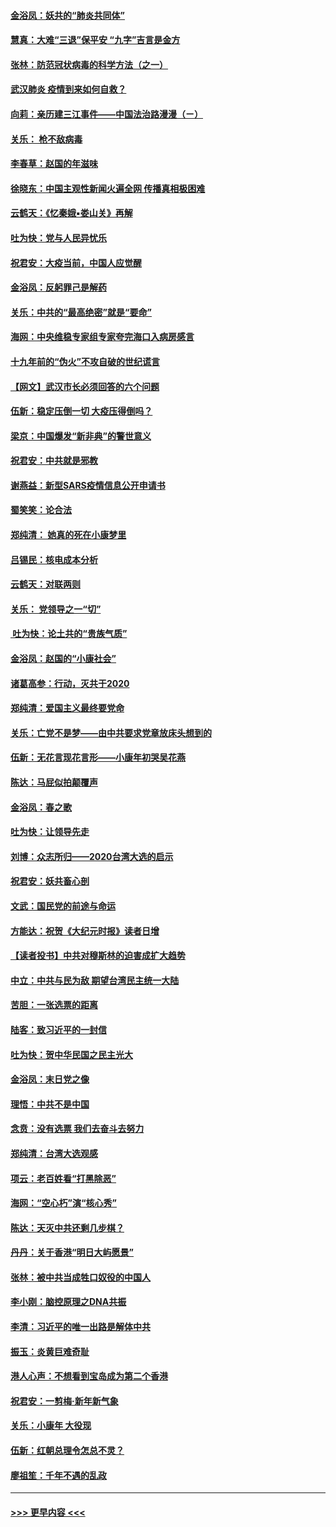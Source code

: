 #### [金浴凤：妖共的“肺炎共同体”](../pages/nsc993/n11829448.md?t=01292031) 
#### [慧真：大难“三退”保平安 “九字”吉言是金方](../pages/nsc993/n11829501.md?t=01292031) 
#### [张林：防范冠状病毒的科学方法（之一）](../pages/nsc993/n11828618.md?t=01292031) 
#### [武汉肺炎 疫情到来如何自救？](../pages/nsc993/n11827632.md?t=01292031) 
#### [向莉：亲历建三江事件——中国法治路漫漫（ㄧ）](../pages/nsc993/n11827190.md?t=01292031) 
#### [关乐： 枪不敌病毒](../pages/nsc993/n11826746.md?t=01292031) 
#### [李春草：赵国的年滋味](../pages/nsc993/n11826321.md?t=01292031) 
#### [徐晓东：中国主观性新闻火遍全网 传播真相极困难](../pages/nsc993/n11826508.md?t=01292031) 
#### [云鹤天：《忆秦娥▪娄山关》再解](../pages/nsc993/n11824682.md?t=01292031) 
#### [吐为快：党与人民异忧乐](../pages/nsc993/n11824660.md?t=01292031) 
#### [祝君安：大疫当前，中国人应觉醒](../pages/nsc993/n11821946.md?t=01292031) 
#### [金浴凤：反躬罪己是解药](../pages/nsc993/n11820280.md?t=01292031) 
#### [关乐：中共的“最高绝密”就是“要命”](../pages/nsc993/n11816946.md?t=01292031) 
#### [海网：中央维稳专家组专家夸完海口入病房感言](../pages/nsc993/n11815138.md?t=01292031) 
#### [十九年前的“伪火”不攻自破的世纪谎言](../pages/nsc993/n11813238.md?t=01292031) 
#### [【网文】武汉市长必须回答的六个问题](../pages/nsc993/n11813848.md?t=01292031) 
#### [伍新：稳定压倒一切 大疫压得倒吗？](../pages/nsc993/n11812634.md?t=01292031) 
#### [梁京：中国爆发“新非典”的警世意义](../pages/nsc993/n11812554.md?t=01292031) 
#### [祝君安：中共就是邪教](../pages/nsc993/n11812431.md?t=01292031) 
#### [谢燕益：新型SARS疫情信息公开申请书](../pages/nsc993/n11808840.md?t=01292031) 
#### [蜀笑笑：论合法](../pages/nsc993/n11808064.md?t=01292031) 
#### [郑纯清： 她真的死在小康梦里](../pages/nsc993/n11806623.md?t=01292031) 
#### [吕锡民：核电成本分析](../pages/nsc993/n11806284.md?t=01292031) 
#### [云鹤天：对联两则](../pages/nsc993/n11805957.md?t=01292031) 
#### [关乐： 党领导之一“切”](../pages/nsc993/n11804505.md?t=01292031) 
#### [ 吐为快：论土共的“贵族气质”](../pages/nsc993/n11804490.md?t=01292031) 
#### [金浴凤：赵国的“小康社会”](../pages/nsc993/n11804452.md?t=01292031) 
#### [诸葛高参：行动，灭共于2020](../pages/nsc993/n11804120.md?t=01292031) 
#### [郑纯清：爱国主义最终要党命](../pages/nsc993/n11802197.md?t=01292031) 
#### [关乐：亡党不是梦——由中共要求党章放床头想到的](../pages/nsc993/n11802156.md?t=01292031) 
#### [伍新：无花言现花言形——小康年初哭吴花燕](../pages/nsc993/n11800044.md?t=01292031) 
#### [陈达：马屁似拍颠覆声](../pages/nsc993/n11800010.md?t=01292031) 
#### [金浴凤：春之歌](../pages/nsc993/n11797687.md?t=01292031) 
#### [吐为快：让领导先走](../pages/nsc993/n11797512.md?t=01292031) 
#### [刘博：众志所归——2020台湾大选的启示](../pages/nsc993/n11796878.md?t=01292031) 
#### [祝君安：妖共畜心剖](../pages/nsc993/n11794273.md?t=01292031) 
#### [文武：国民党的前途与命运](../pages/nsc993/n11794198.md?t=01292031) 
#### [方能达：祝贺《大纪元时报》读者日增](../pages/nsc993/n11793807.md?t=01292031) 
#### [【读者投书】中共对穆斯林的迫害成扩大趋势](../pages/nsc993/n11791371.md?t=01292031) 
#### [中立：中共与民为敌 期望台湾民主统一大陆](../pages/nsc993/n11790392.md?t=01292031) 
#### [苦胆：一张选票的距离](../pages/nsc993/n11788914.md?t=01292031) 
#### [陆客：致习近平的一封信](../pages/nsc993/n11788867.md?t=01292031) 
#### [吐为快：贺中华民国之民主光大](../pages/nsc993/n11788618.md?t=01292031) 
#### [金浴凤：末日党之像](../pages/nsc993/n11787475.md?t=01292031) 
#### [理悟：中共不是中国](../pages/nsc993/n11787463.md?t=01292031) 
#### [念贲：没有选票  我们去奋斗去努力](../pages/nsc993/n11787398.md?t=01292031) 
#### [郑纯清：台湾大选观感](../pages/nsc993/n11786210.md?t=01292031) 
#### [项云：老百姓看“打黑除恶”](../pages/nsc993/n11785398.md?t=01292031) 
#### [海网：“空心朽”演“核心秀”](../pages/nsc993/n11783874.md?t=01292031) 
#### [陈达：天灭中共还剩几步棋？](../pages/nsc993/n11783719.md?t=01292031) 
#### [丹丹：关于香港“明日大屿愿景”](../pages/nsc993/n11783273.md?t=01292031) 
#### [张林：被中共当成牲口奴役的中国人](../pages/nsc993/n11782397.md?t=01292031) 
#### [李小刚：脑控原理之DNA共振](../pages/nsc993/n11780962.md?t=01292031) 
#### [李清：习近平的唯一出路是解体中共](../pages/nsc993/n11780866.md?t=01292031) 
#### [振玉：炎黄巨难奇耻](../pages/nsc993/n11779632.md?t=01292031) 
#### [港人心声：不想看到宝岛成为第二个香港](../pages/nsc993/n11778817.md?t=01292031) 
#### [祝君安：一剪梅‧新年新气象](../pages/nsc993/n11776340.md?t=01292031) 
#### [关乐：小康年 大役现](../pages/nsc993/n11774213.md?t=01292031) 
#### [伍新：红朝总理令怎总不灵？](../pages/nsc993/n11770813.md?t=01292031) 
#### [廖祖笙：千年不遇的乱政](../pages/nsc993/n11770373.md?t=01292031) 

----
#### [ >>> 更早内容 <<< ](../indexes/nsc993-earlier.md)
